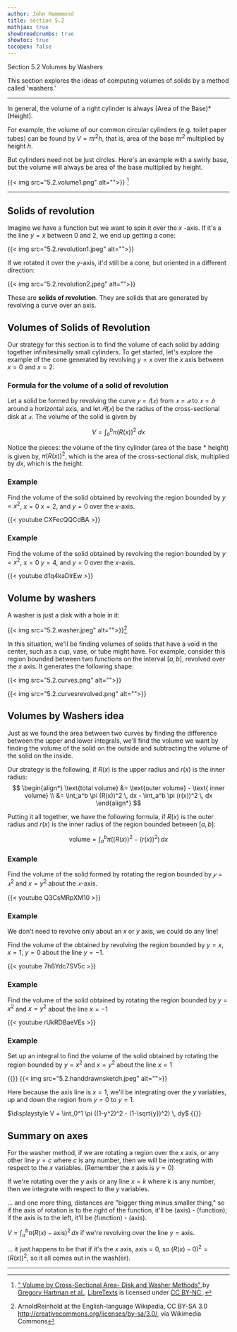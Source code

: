 ```yaml
---
author: John Hammmond
title: section 5.2
mathjax: true
showbreadcrumbs: true
showtoc: true
tocopen: false
---
```


Section 5.2 Volumes by Washers
<!--more-->

This section explores the ideas of computing volumes of solids by a method called 'washers.'

----

In general, the volume of a right cylinder is always (Area of the Base)*(Height). 

For example, the volume of our common circular cylinders (e.g. toilet paper tubes) can be found by $V = \pi r^2 h$, that is, area of the base $\pi r^2$ multiplied by height $h$.

But cylinders need not be just circles. Here's an example with a swirly base, but the volume will always be area of the base multiplied by height.

{{< img src="5.2.volume1.png" alt="">}} [^1]

---

## Solids of revolution

Imagine we have a function but we want to spin it over the $x$ -axis. If it's a the line $y=x$ between 0 and 2, we end up getting a cone: 

{{< img src="5.2.revolution1.jpeg" alt="">}}

If we rotated it over the $y$-axis, it'd still be a cone, but oriented in a different direction: 

{{< img src="5.2.revolution2.jpeg" alt="">}}

These are **solids of revolution**. They are solids that are generated by revolving a curve over an axis. 

## Volumes of Solids of Revolution

Our strategy for this section is to find the volume of each solid by adding together infinitesimally small cylinders. To get started, let's explore the example of the cone generated by revolving $y=x$ over the $x$ axis between $x=0$ and $x=2$:

### Formula for the volume of a solid of revolution

Let a solid be formed by revolving the curve $𝑦=𝑓(𝑥)$ from $𝑥=𝑎$ to $𝑥=𝑏$ around a horizontal axis, and let $𝑅(𝑥)$ be the radius of the cross-sectional disk at $𝑥$. The volume of the solid is given by

$$
V = \int_a^b \pi (R(x))^2\ dx
$$

Notice the pieces: the volume of the tiny cylinder (area of the base * height) is given by, $\pi (R(x))^2$, which is the area of the cross-sectional disk, multiplied by $dx$, which is the height.


###  Example

Find the volume of the solid obtained by revolving the region bounded by $y=x^2$, $x=0$ $x=2$, and $y=0$ over the $x$-axis.

{{< youtube CXFecQQCdBA >}}

###  Example

Find the volume of the solid obtained by revolving the region bounded by $y=x^2$, $x=0$ $y=4$, and $y=0$ over the $x$-axis.

{{< youtube d1q4kaDlrEw >}}

## Volume by washers

A washer is just a disk with a hole in it: 

{{< img src="5.2.washer.jpeg" alt="">}}[^2]

[^2]:ArnoldReinhold at the English-language Wikipedia, CC BY-SA 3.0 <http://creativecommons.org/licenses/by-sa/3.0/>, via Wikimedia Commons

In this situation, we'll be finding volumes of solids that have a void in the center, such as a cup, vase, or tube might have. For example, consider this region bounded between two functions on the interval $[a, b]$, revolved over the $x$ axis. It generates the following shape:

{{< img src="5.2.curves.png" alt="">}}

{{< img src="5.2.curvesrevolved.png" alt="">}}

## Volumes by Washers idea
Just as we found the area between two curves by finding the difference between the upper and lower integrals, we'll find the volume we want by finding the volume of the solid on the outside and subtracting the volume of the solid on the inside. 

Our strategy is the following, if $R(x)$ is the upper radius and $r(x)$ is the inner radius:
$$
\begin{align*}
\text{total volume} &= \text{outer volume} - \text{ inner volume} \\ &= \int_a^b \pi (R(x))^2 \, dx - \int_a^b \pi (r(x))^2 \, dx 
\end{align*}
$$

Putting it all together, we have the following formula, if $R(x)$ is the outer radius and $r(x)$ is the inner radius of the region bounded between $[a, b]$:

$$
\text{volume} = \int_a^b \pi \left( (R(x))^2 - (r(x))^2 \right) \, dx
$$

### Example
Find the volume of the solid formed by rotating the region bounded by $𝑦=𝑥^2$ and $x=y^2$ about the $𝑥$-axis.

{{< youtube Q3CsMRpXM10 >}}

### Example

We don't need to revolve only about an $x$ or $y$ axis, we could do any line!

Find the volume of the obtained by revolving the region bounded by $y=x$, $x=1$, $y=0$ about the line $y=-1$.

{{< youtube 7h6Ydc7SV5c >}}

### Example

Find the volume of the solid obtained by rotating the region bounded by $y=x^2$ and $x=y^2$ about the line $x=-1$

{{< youtube rUkRDBaeVEs >}}

### Example 

Set up an integral to find the volume of the solid obtained by rotating the region bounded by $y=x^2$ and $x=y^2$ about the line $x=1$

{{<spoiler>}}
{{< img src="5.2.handdrawnsketch.jpeg" alt="">}}

Here because the axis line is $x=1$, we'll be integrating over the $y$ variables, up and down the region from $y=0$ to $y=1$. 

$\displaystyle V = \int_0^1 \pi ((1-y^2)^2 - (1-\sqrt{y})^2) \, dy$
{{</spoiler>}}

## Summary on axes

For the washer method, if we are rotating a region over the $x$ axis, or any other line $y=c$ where $c$ is any number, then we will be integrating with respect to the $x$ variables. (Remember the $x$ axis is $y=0$)

If we're rotating over the $y$ axis or any line $x=k$ where $k$ is any number, then we integrate with respect to the $y$ variables. 

... and one more thing, distances are "bigger thing minus smaller thing," so if the axis of rotation is to the right of the function, it'll be (axis) - (function); if the axis is to the left, it'll be (function) - (axis).

$V = \int_a^b \pi(R(x) - \text{axis})^2\, dx$ if we're revolving over the line $y=\text{axis}$. 

... it just happens to be that if it's the $x$ axis, $\text{axis} = 0$, so $(R(x)-0)^2 = (R(x))^2$, so it all comes out in the wash(er).



---

[^1]: <a href="https://chem.libretexts.org/@go/page/4193"> " Volume by Cross-Sectional Area- Disk and Washer Methods" </a> by <a id="attr-author-link" href="http://www.apexcalculus.com/">Gregory Hartman et al.</a>, <a href="https://libretexts.org/">LibreTexts</a> is licensed under <a href="https://creativecommons.org/licenses/by-nc/4.0/"> CC BY-NC </a>.